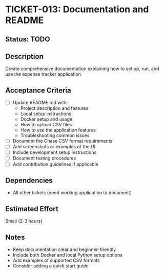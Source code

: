 # TICKET-013: Documentation and README

## Status: TODO

## Description
Create comprehensive documentation explaining how to set up, run, and use the expense tracker application.

## Acceptance Criteria
- [ ] Update README.md with:
  - Project description and features
  - Local setup instructions
  - Docker setup and usage
  - How to upload CSV files
  - How to use the application features
  - Troubleshooting common issues
- [ ] Document the Chase CSV format requirements
- [ ] Add screenshots or examples of the UI
- [ ] Include development setup instructions
- [ ] Document testing procedures
- [ ] Add contribution guidelines if applicable

## Dependencies
- All other tickets (need working application to document)

## Estimated Effort
Small (2-3 hours)

## Notes
- Keep documentation clear and beginner-friendly
- Include both Docker and local Python setup options
- Add examples of supported CSV formats
- Consider adding a quick start guide